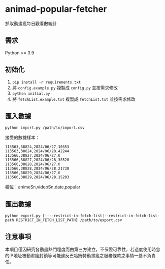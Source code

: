 animad-popular-fetcher
====
抓取動畫瘋每日觀看數統計

## 需求
Python >= 3.9

## 初始化
1. `pip install -r requirements.txt`
2. 將 `config.example.py` 複製成 `config.py` 並按需求修改
3. `python initial.py`
4. 將 `fetchList.example.txt` 複製成 `fetchList.txt` 並按需求修改

## 匯入數據
```python import.py /path/to/import.csv```

接受的數據樣本：
```csv
113563,38824,2024/06/27,10353
113563,38824,2024/06/28,42244
113566,38827,2024/06/27,0
113566,38827,2024/06/28,38520
113566,38828,2024/06/27,0
113566,38828,2024/06/28,21738
113566,38829,2024/06/27,0
113566,38829,2024/06/28,15203
```
欄位：animeSn,videoSn,date,popular

## 匯出數據
```python export.py [----restrict-in-fetch-list|--restrict-in-fetch-list-path RESTRICT_IN_FETCH_LIST_PATH] /path/to/export.csv```

## 注意事項
本項目僅因研究各動畫熱門程度而由第三方建立，不保證可靠性，若過度使用時您的IP地址被動畫瘋封鎖等可能違反巴哈姆特動畫瘋之服務條款之事情一蓋不負責任。

